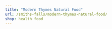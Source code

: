 ```yaml
---
title: "Modern Thymes Natural Food"
url: /smiths-falls/modern-thymes-natural-food/
shop: health food
---
```

